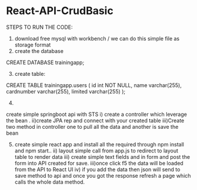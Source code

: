 # React-API-CrudBasic


STEPS  TO RUN THE CODE:

1. download free mysql with workbench / we can do this simple file as storage format
2. create the database 

CREATE DATABASE trainingapp;

3. create table:

CREATE TABLE trainingapp.users
(
id int NOT NULL,
name varchar(255),
cardnumber varchar(255),
limited varchar(255) 
);

4.
create simple springboot api with STS 
i) create a controller which leverage the bean .
ii)create JPA rep and connect with your created table
iii)Create two method in controller one to pull all the data and another is save the bean

5. create simple react app and install all the required through npm install and npm start.. 
ii) layout simple call from app.js to redirect to layout table to render data
iii) create simple text fields and in form and post the form into API created for save. 
iii)once click f5 the data will be loaded from the API to React UI
iv) if you add the data then json will send to save method to api and once you got the response refresh a page which calls the whole data method.

